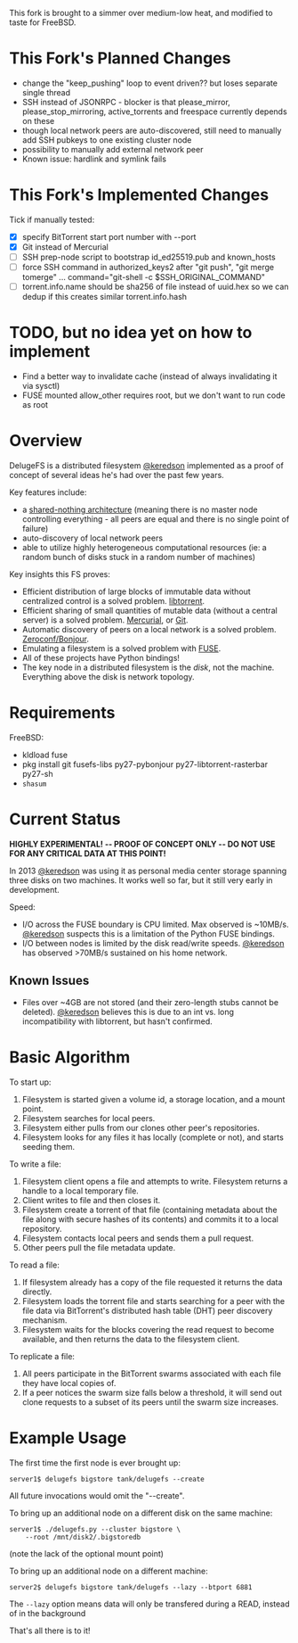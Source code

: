 This fork is brought to a simmer over medium-low heat, and modified to taste for FreeBSD.

# This Fork's Planned Changes

- change the "keep_pushing" loop to event driven?? but loses separate single thread
- SSH instead of JSONRPC - blocker is that please_mirror, please_stop_mirroring, active_torrents and freespace currently depends on these
- though local network peers are auto-discovered, still need to manually add SSH pubkeys to one existing cluster node
- possibility to manually add external network peer
- Known issue: hardlink and symlink fails

# This Fork's Implemented Changes

Tick if manually tested:

- [x] specify BitTorrent start port number with --port
- [x] Git instead of Mercurial
- [ ] SSH prep-node script to bootstrap id_ed25519.pub and known_hosts
- [ ] force SSH command in authorized_keys2 after "git push", "git merge tomerge" ... command="git-shell -c $SSH_ORIGINAL_COMMAND"
- [ ] torrent.info.name should be sha256 of file instead of uuid.hex so we can dedup if this creates similar torrent.info.hash

# TODO, but no idea yet on how to implement

- Find a better way to invalidate cache (instead of always invalidating it via sysctl)
- FUSE mounted allow_other requires root, but we don't want to run code as root

# Overview

DelugeFS is a distributed filesystem [@keredson](https://github.com/keredson) implemented as a proof of concept of several ideas he's had over the past few years.

Key features include:

- a [shared-nothing architecture](http://en.wikipedia.org/wiki/Shared_nothing_architecture) (meaning there is no master node controlling everything - all peers are equal and there is no single point of failure)
- auto-discovery of local network peers
- able to utilize highly heterogeneous computational resources (ie: a random bunch of disks stuck in a random number of machines)

Key insights this FS proves:

- Efficient distribution of large blocks of immutable data without centralized control is a solved problem. [libtorrent](http://www.rasterbar.com/products/libtorrent/).
- Efficient sharing of small quantities of mutable data (without a central server) is a solved problem. [Mercurial](http://mercurial.selenic.com/), or [Git](http://git-scm.com/).
- Automatic discovery of peers on a local network is a solved problem. [Zeroconf/Bonjour](http://en.wikipedia.org/wiki/Zeroconf).
- Emulating a filesystem is a solved problem with [FUSE](http://en.wikipedia.org/wiki/Filesystem_in_Userspace).
- All of these projects have Python bindings!
- The key node in a distributed filesystem is the _disk_, not the machine. Everything above the disk is network topology.

# Requirements

FreeBSD:

- kldload fuse
- pkg install git fusefs-libs py27-pybonjour py27-libtorrent-rasterbar py27-sh
- `shasum`


# Current Status

**HIGHLY EXPERIMENTAL! -- PROOF OF CONCEPT ONLY -- DO NOT USE FOR ANY CRITICAL DATA AT THIS POINT!**

In 2013 [@keredson](https://github.com/keredson) was using it as personal media center storage spanning three disks on two machines. It works well so far, but it still very early in development.

Speed:

- I/O across the FUSE boundary is CPU limited. Max observed is ~10MB/s. [@keredson](https://github.com/keredson) suspects this is a limitation of the Python FUSE bindings.
- I/O between nodes is limited by the disk read/write speeds. [@keredson](https://github.com/keredson) has observed >70MB/s sustained on his home network.

## Known Issues

- Files over ~4GB are not stored (and their zero-length stubs cannot be deleted). [@keredson](https://github.com/keredson) believes this is due to an int vs. long incompatibility with libtorrent, but hasn't confirmed.

# Basic Algorithm

To start up:

1. Filesystem is started given a volume id, a storage location, and a mount point.
2. Filesystem searches for local peers.
3. Filesystem either pulls from our clones other peer's repositories.
4. Filesystem looks for any files it has locally (complete or not), and starts seeding them.

To write a file:

1. Filesystem client opens a file and attempts to write. Filesystem returns a handle to a local temporary file.
2. Client writes to file and then closes it.
3. Filesystem create a torrent of that file (containing metadata about the file along with secure hashes of its contents) and commits it to a local repository.
4. Filesystem contacts local peers and sends them a pull request.
5. Other peers pull the file metadata update.

To read a file:

1. If filesystem already has a copy of the file requested it returns the data directly.
2. Filesystem loads the torrent file and starts searching for a peer with the file data via BitTorrent's distributed hash table (DHT) peer discovery mechanism.
3. Filesystem waits for the blocks covering the read request to become available, and then returns the data to the filesystem client.

To replicate a file:

1. All peers participate in the BitTorrent swarms associated with each file they have local copies of.
2. If a peer notices the swarm size falls below a threshold, it will send out clone requests to a subset of its peers until the swarm size increases.

# Example Usage

The first time the first node is ever brought up:

```
server1$ delugefs bigstore tank/delugefs --create
```

All future invocations would omit the "--create".

To bring up an additional node on a different disk on the same machine:

```
server1$ ./delugefs.py --cluster bigstore \
    --root /mnt/disk2/.bigstoredb
```

(note the lack of the optional mount point)

To bring up an additional node on a different machine:

```
server2$ delugefs bigstore tank/delugefs --lazy --btport 6881
```

The `--lazy` option means data will only be transfered during a READ, instead of in the background

That's all there is to it!
